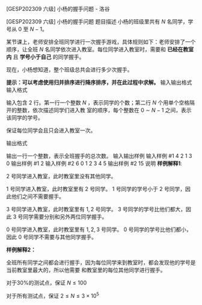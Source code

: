 



[GESP202309 六级] 小杨的握手问题 - 洛谷














[GESP202309 六级] 小杨的握手问题
题目描述
小杨的班级里共有 $N$ 名同学，学号从 $0$ 至 $N-1$。

某节课上，老师安排全班同学进行一次握手游戏，具体规则如下：老师安排了一个顺序，让全班 $N$ 名同学依次进入教室。每位同学进入教室时，需要和 **已经在教室内** 且 **学号小于自己** 的同学握手。

现在，小杨想知道，整个班级总共会进行多少次握手。

**提示：可以考虑使用归并排序进行降序排序，并在此过程中求解。**
输入输出格式
输入格式

输入包含 $2$ 行。第一行一个整数 $N$ ，表示同学的个数；第二行 $N$ 个用单个空格隔开的整数，依次描述同学们进入教
室的顺序，每个整数在 $0$ $\sim$ $N-1$ 之间，表示该同学的学号。

保证每位同学会且只会进入教室一次。

输出格式

输出一行一个整数，表示全班握手的总次数。
输入输出样例
输入样例 #1
4
2 1 3 0
输出样例 #1
2
输入样例 #2
6
0 1 2 3 4 5
输出样例 #2
15
说明
**样例解释1**:

$2$ 号同学进入教室，此时教室里没有其他同学。

$1$ 号同学进入教室，此时教室里有 $2$ 号同学。 $1$ 号同学的学号小于 $2$ 号同学，因此他们之间不需要握手。

$3$ 号同学进入教室，此时教室里有 $1,2$ 号同学。 $3$ 号同学的学号比他们都大，因此 $3$ 号同学需要分别和另外两位同学握手。

$0$ 号同学进入教室，此时教室里有 $1,2,3$ 号同学。   $0$ 号同学的学号比他们都小，因此 $0$ 号同学不需要与其他同学握手。

**样例解释2：**

全班所有同学之间都会进行握手，因为每位同学来到教室时，都会发现他的学号是当前教室里最大的，所以他需要
和教室里的每位其他同学进行握手。

对于$30\%$的测试点，保证 $N\le100$

对于所有测试点，保证 $2\le N\le3\times10^5$







